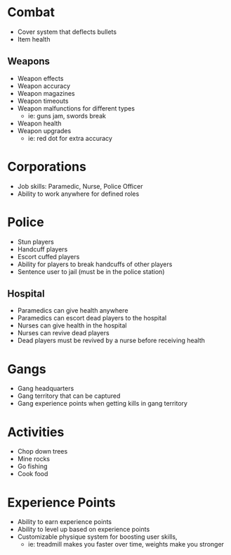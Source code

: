 # Combat
- Cover system that deflects bullets 
- Item health

## Weapons
- Weapon effects
- Weapon accuracy
- Weapon magazines
- Weapon timeouts
- Weapon malfunctions for different types
    - ie: guns jam, swords break
- Weapon health
- Weapon upgrades
    - ie: red dot for extra accuracy

# Corporations
- Job skills: Paramedic, Nurse, Police Officer
- Ability to work anywhere for defined roles

# Police
- Stun players
- Handcuff players
- Escort cuffed players
- Ability for players to break handcuffs of other players
- Sentence user to jail (must be in the police station)

## Hospital
- Paramedics can give health anywhere
- Paramedics can escort dead players to the hospital
- Nurses can give health in the hospital
- Nurses can revive dead players
- Dead players must be revived by a nurse before receiving health 

# Gangs
- Gang headquarters
- Gang territory that can be captured
- Gang experience points when getting kills in gang territory

# Activities
- Chop down trees
- Mine rocks
- Go fishing
- Cook food

# Experience Points
- Ability to earn experience points
- Ability to level up based on experience points
- Customizable physique system for boosting user skills, 
  - ie: treadmill makes you faster over time, weights make you stronger